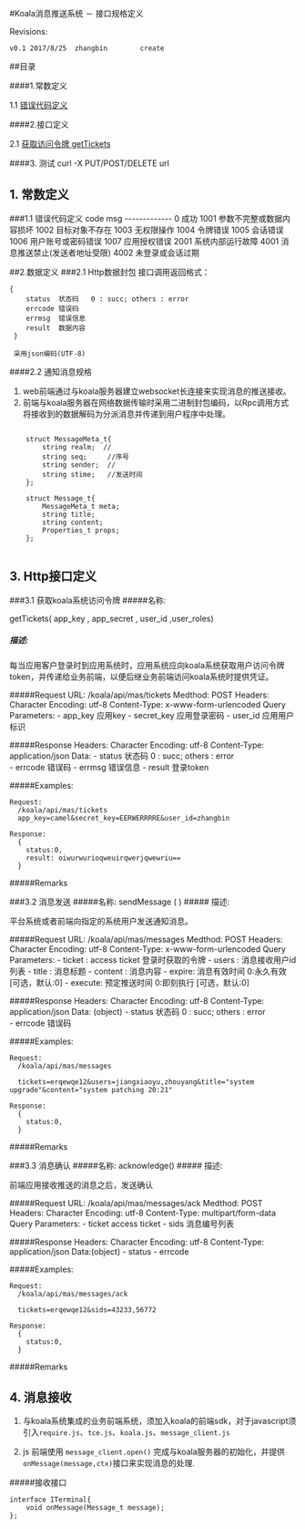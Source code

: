 

#Koala消息推送系统 － 接口规格定义


Revisions: 	
	

	v0.1 2017/8/25  zhangbin 	    create

##目录


####1.常数定义 

1.1 [错误代码定义](#1.1)


####2.接口定义 

2.1 [获取访问令牌  getTickets ](#2.1)






####3. 测试 
	curl -X PUT/POST/DELETE url 



## 1. 常数定义

<span id="1.1"/>
###1.1 错误代码定义	
    code  	msg 
 	-------------
	0		成功
	1001	参数不完整或数据内容损坏
	1002	目标对象不存在
	1003	无权限操作
	1004    令牌错误
	1005	会话错误
	1006 	用户账号或密码错误
	1007    应用授权错误
	2001    系统内部运行故障
	4001 	消息推送禁止(发送者地址受限)
	4002	未登录或会话过期
	
##2.数据定义
###2.1 Http数据封包
接口调用返回格式： 

	{
	  	status	状态码   0 : succ; others : error  
	  	errcode	错误码
	  	errmsg	错误信息
	  	result	数据内容
	 } 
	 
	 采用json编码(UTF-8)
	 
####2.2 通知消息规格
1. web前端通过与koala服务器建立websocket长连接来实现消息的推送接收。 
2. 前端与koala服务器在网络数据传输时采用二进制封包编码，以Rpc调用方式将接收到的数据解码为分派消息并传递到用户程序中处理。


```

	struct MessageMeta_t{
        string realm;  //
        string seq;     //序号
        string sender;  //
        string stime;   //发送时间
    };
    
    struct Message_t{
        MessageMeta_t meta;
        string title;
        string content;
        Properties_t props;
    };
   
```


## 3. Http接口定义

<span id="3.1"/>
###3.1 获取koala系统访问令牌 
#####名称:

getTickets( app_key , app_secret , user_id ,user_roles)
##### 描述:

每当应用客户登录时到应用系统时，应用系统应向koala系统获取用户访问令牌token，并传递给业务前端，以便后继业务前端访问koala系统时提供凭证。

#####Request
	URL: /koala/api/mas/tickets
	Medthod: POST
	Headers: 
	Character Encoding: utf-8
	Content-Type: x-www-form-urlencoded
	Query Parameters:
	   - app_key 		应用key
	   - secret_key 	应用登录密码
	   - user_id		应用用户标识
	
	   				
#####Response
	Headers:
	Character Encoding: utf-8
	Content-Type: application/json
	Data: 
	  - status	状态码 0 : succ; others : error  
	  - errcode	错误码
	  - errmsg	错误信息
	  - result	登录token
		

#####Examples:

	Request:
	  /koala/api/mas/tickets	
	  app_key=camel&secret_key=EERWERRRRE&user_id=zhangbin
	    
	Response:
	  { 
	    status:0,
	    result: oiwurwurioqweuirqwerjqwewriu==
	  }			
#####Remarks

<span id="3.2"/>
###3.2 消息发送
#####名称:
sendMessage ( ) 
##### 描述:

平台系统或者前端向指定的系统用户发送通知消息。

#####Request
	URL: /koala/api/mas/messages
	Medthod: POST
	Headers: 
	Character Encoding: utf-8
	Content-Type: x-www-form-urlencoded
	Query Parameters:
	  - ticket : access ticket 登录时获取的令牌
	  - users  : 消息接收用户id列表
	  - title  : 消息标题 
	  - content : 消息内容
	  - expire: 消息有效时间 0:永久有效 [可选，默认:0] 
	  - execute: 预定推送时间 0:即刻执行 [可选，默认:0] 

#####Response
	Headers:
	Character Encoding: utf-8
	Content-Type: application/json
	Data: (object) 
	  - status	状态码 0 : succ; others : error  
	  - errcode	错误码
		   
			
#####Examples:

	Request:
	  /koala/api/mas/messages
	  	  
	  tickets=erqewqe12&users=jiangxiaoyu,zhouyang&title="system upgrade"&content="system patching 20:21"
	  	  
	Response:
	  { 
	    status:0,
	  }


	  			
#####Remarks
	
	

<span id="3.3"/>
###3.3 消息确认
#####名称:
acknowledge()
##### 描述:

前端应用接收推送的消息之后，发送确认

#####Request
	URL: /koala/api/mas/messages/ack
	Medthod: POST
	Headers: 
	Character Encoding: utf-8
	Content-Type: multipart/form-data
	Query Parameters:
	  - ticket  	access ticket
	  - sids 	    消息编号列表
	    
		  
#####Response
	Headers:
	Character Encoding: utf-8
	Content-Type: application/json
	Data:(object) 
	  - status
	  - errcode
   
	  			
#####Examples:

	Request:
	  /koala/api/mas/messages/ack
	  
	  tickets=erqewqe12&sids=43233,56772
	  
	Response:
	  { 
	    status:0,
	  }
	  	

#####Remarks
	

## 4. 消息接收

1. 与koala系统集成的业务前端系统，须加入koala的前端sdk，对于javascript须引入`require.js`、`tce.js`、`koala.js`、`message_client.js`

2. js 前端使用 `message_client.open()` 完成与koala服务器的初始化，并提供`onMessage(message,ctx)`接口来实现消息的处理. 
 
#####接收接口
	
	interface ITerminal{
        void onMessage(Message_t message);
    };
    


